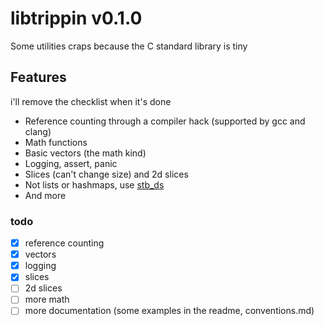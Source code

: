 # libtrippin v0.1.0

Some utilities craps because the C standard library is tiny

## Features

i'll remove the checklist when it's done

- Reference counting through a compiler hack (supported by gcc and clang)
- Math functions
- Basic vectors (the math kind)
- Logging, assert, panic
- Slices (can't change size) and 2d slices
- Not lists or hashmaps, use [stb_ds](https://github.com/nothings/stb/blob/master/stb_ds.h)
- And more

### todo

- [x] reference counting
- [x] vectors
- [x] logging
- [x] slices
- [ ] 2d slices
- [ ] more math
- [ ] more documentation (some examples in the readme, conventions.md)
